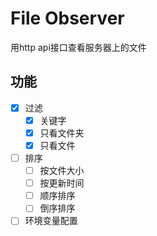 # File Observer
用http api接口查看服务器上的文件

## 功能

- [x] 过滤
  - [x] 关键字
  - [x] 只看文件夹
  - [x] 只看文件
- [ ] 排序
  - [ ] 按文件大小
  - [ ] 按更新时间
  - [ ] 顺序排序
  - [ ] 倒序排序 
- [ ] 环境变量配置
